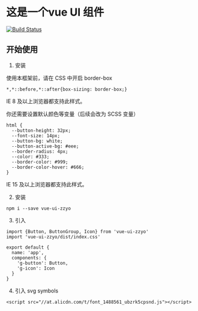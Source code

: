 # 这是一个vue UI 组件
[![Build Status](https://www.travis-ci.org/zzyo96/vue-UI.svg?branch=master)](https://www.travis-ci.org/zzyo96/vue-UI)

## 开始使用

1. 安装

使用本框架前，请在 CSS 中开启 border-box

```
*,*::before,*::after{box-sizing: border-box;}
```

IE 8 及以上浏览器都支持此样式。

  你还需要设置默认颜色等变量（后续会改为 SCSS 变量）
  ```
  html {
    --button-height: 32px;
    --font-size: 14px;
    --button-bg: white;
    --button-active-bg: #eee;
    --border-radius: 4px;
    --color: #333;
    --border-color: #999;
    --border-color-hover: #666;
  }
  ```
  IE 15 及以上浏览器都支持此样式。

2. 安装 
  ```
  npm i --save vue-ui-zzyo
  ```
3. 引入 
  ```
  import {Button, ButtonGroup, Icon} from 'vue-ui-zzyo'
  import 'vue-ui-zzyo/dist/index.css'

 export default {
    name: 'app',
    components: {
      'g-button': Button,
      'g-icon': Icon
    }
  }
  ```
4. 引入 svg symbols
  ```
  <script src="//at.alicdn.com/t/font_1488561_ubzrk5cpsnd.js"></script>
  ```

